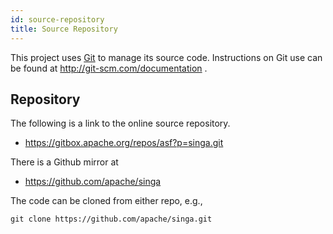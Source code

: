 ```yaml
---
id: source-repository
title: Source Repository
---
```


<!--- Licensed to the Apache Software Foundation (ASF) under one or more contributor license agreements.  See the NOTICE file distributed with this work for additional information regarding copyright ownership.  The ASF licenses this file to you under the Apache License, Version 2.0 (the "License"); you may not use this file except in compliance with the License.  You may obtain a copy of the License at http://www.apache.org/licenses/LICENSE-2.0 Unless required by applicable law or agreed to in writing, software distributed under the License is distributed on an "AS IS" BASIS, WITHOUT WARRANTIES OR CONDITIONS OF ANY KIND, either express or implied.  See the License for the specific language governing permissions and limitations under the License.  -->

This project uses [Git](http://git-scm.com/) to manage its source code.
Instructions on Git use can be found at http://git-scm.com/documentation .

## Repository

The following is a link to the online source repository.

- https://gitbox.apache.org/repos/asf?p=singa.git

There is a Github mirror at

- https://github.com/apache/singa

The code can be cloned from either repo, e.g.,

    git clone https://github.com/apache/singa.git

